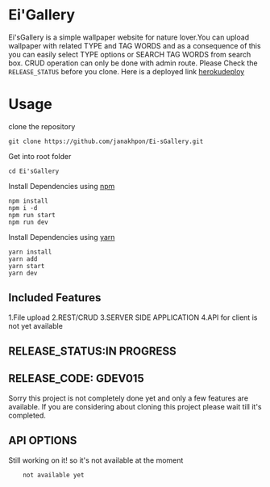 # Ei'Gallery
  Ei'sGallery is a simple wallpaper website for nature lover.You can upload wallpaper with related TYPE and TAG WORDS and as a consequence of this you can easily select TYPE options or SEARCH TAG WORDS from search box. CRUD operation can only be done with admin route. Please Check the `RELEASE_STATUS` before you clone. Here is a deployed link [herokudeploy](https://ei-sgallery.herokuapp.com/)



# Usage

clone the repository

    git clone https://github.com/janakhpon/Ei-sGallery.git

Get into root folder

    cd Ei'sGallery

Install Dependencies using [npm](https://www.npmjs.com/)

    npm install
    npm i -d
    npm run start
    npm run dev

Install Dependencies using [yarn](https://yarnpkg.com/en/)

    yarn install
    yarn add
    yarn start
    yarn dev

## Included Features
 1.File upload
 2.REST/CRUD
 3.SERVER SIDE APPLICATION
 4.API for client is not yet available

## RELEASE_STATUS:IN PROGRESS
## RELEASE_CODE: GDEV015
 Sorry this project is not completely done yet and only a few features are available. If you are considering about cloning this project please wait till it's completed.

## API OPTIONS
 Still working on it! so it's not available at the moment
    
```bash
    not available yet
```


```

